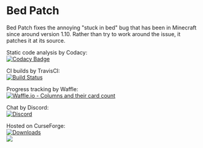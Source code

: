 # Bed Patch

Bed Patch fixes the annoying "stuck in bed" bug that has been in Minecraft since around version 1.10. Rather than try to work around the issue, it patches it at its source.

Static code analysis by Codacy:  
[![Codacy Badge](https://img.shields.io/codacy/grade/524490217a7041dea35d8f334155ea59/1.10.2.svg)](https://www.codacy.com/app/Mordenkainen/BedPatch?utm_source=github.com&amp;utm_medium=referral&amp;utm_content=Mordenkainen/BedPatch&amp;utm_campaign=Badge_Grade?bid=6659453)

CI builds by TravisCI:  
[![Build Status](https://travis-ci.org/Mordenkainen/BedPatch.svg?branch=1.10.2)](https://travis-ci.org/Mordenkainen/BedPatch)

Progress tracking by Waffle:  
[![Waffle.io - Columns and their card count](https://badge.waffle.io/Mordenkainen/BedPatch.svg?columns=all)](https://waffle.io/Mordenkainen/BedPatch)

Chat by Discord:  
[![Discord](https://img.shields.io/discord/220895975579975680.svg)](https://discord.gg/TaaPBCj)

Hosted on CurseForge:  
[![Downloads](http://cf.way2muchnoise.eu/bed-patch.svg)](https://minecraft.curseforge.com/projects/bed-patch)  
[![](http://cf.way2muchnoise.eu/versions/bed-patch.svg)](https://minecraft.curseforge.com/projects/bed-patch)